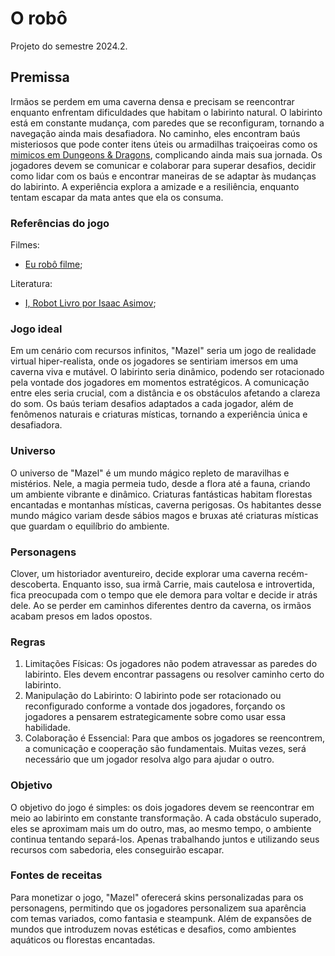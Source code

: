# O robô
Projeto do semestre 2024.2.
## Premissa
Irmãos se perdem em uma caverna densa e precisam se reencontrar enquanto enfrentam dificuldades que habitam o labirinto natural. O labirinto está em constante mudança, com paredes que se reconfiguram, tornando a navegação ainda mais desafiadora. No caminho, eles encontram  baús misteriosos que pode conter itens úteis ou armadilhas traiçoeiras como os [mimicos em Dungeons & Dragons](https://webappstatic.buzzfeed.com/static/2023-04/7/12/asset/3f1cba650973/anigif_sub-buzz-452-1680871444-1.gif), complicando ainda mais sua jornada. Os jogadores devem se comunicar e colaborar para superar desafios, decidir como lidar com os baús e encontrar maneiras de se adaptar às mudanças do labirinto. A experiência explora a amizade e a resiliência, enquanto tentam escapar da mata antes que ela os consuma. 

### Referências do jogo

Filmes:

- [Eu robô filme]([https://www.google.com/search?q=Dungeons+%26+Dragons%3A+Honra+Entre+Rebeldes&oq=Dungeons+%26+Dragons%3A+Honra+Entre+Rebeldes&gs_lcrp=EgZjaHJvbWUyBggAEEUYOdIBBzk5N2owajeoAgCwAgA&sourceid=chrome&ie=UTF-8](https://www.google.com/search?gs_ssp=eJzj4tTP1TcwKswuzzFg9OJLLVUoyk86vEUhLTMnNxUAeBUJag&q=eu+rob%C3%B4+filme&oq=eu+robo+&gs_lcrp=EgZjaHJvbWUqBwgCEC4YgAQyBggAEEUYOTIHCAEQABiABDIHCAIQLhiABDIHCAMQABiABDIHCAQQABiABDIHCAUQABiABDIHCAYQABiABDIHCAcQABiABDIHCAgQABiABDIHCAkQABiABNIBCDYwNDZqMGo3qAIAsAIA&sourceid=chrome&ie=UTF-8));


Literatura:

- [I, Robot Livro por Isaac Asimov]([https://www.google.com/search?q=livro+jogos+vorazes+a+cantiga+dos+p%C3%A1ssaros+e+das+serpentes&sca_esv=95f18603daa625a6&ei=Dpn9ZqKUHK3Z1sQPxrmBuA0&ved=0ahUKEwii09PFsfCIAxWtrJUCHcZcANcQ4dUDCA8&uact=5&oq=livro+jogos+vorazes+a+cantiga+dos+p%C3%A1ssaros+e+das+serpentes&gs_lp=Egxnd3Mtd2l6LXNlcnAiO2xpdnJvIGpvZ29zIHZvcmF6ZXMgYSBjYW50aWdhIGRvcyBww6Fzc2Fyb3MgZSBkYXMgc2VycGVudGVzMgUQABiABDIFEAAYgAQyBhAAGBYYHjIGEAAYFhgeMgYQABgWGB4yBhAAGBYYHjIIEAAYogQYiQUyCBAAGIAEGKIEMggQABiABBiiBEj_L1DcBVj3KnABeAGQAQCYAYwBoAHiB6oBAzAuOLgBA8gBAPgBAZgCCaACtAjCAgoQABiwAxjWBBhHwgINEAAYgAQYsAMYQxiKBcICDhAAGLADGOQCGNYE2AEBwgITEC4YgAQYsAMYQxjIAxiKBdgBAcICChAAGBYYChgeGA-YAwCIBgGQBhO6BgYIARABGAmSBwMxLjigB4I3&sclient=gws-wiz-serp](https://www.google.com/search?q=eu+rob%C3%B4+livro&sca_esv=c263faa809bdb49e&ei=_p4rZ7HUD_2K5OUP0ue0kAk&gs_ssp=eJzj4tDP1TcwLipIM2D04kstVSjKTzq8RSEns6woHwBs_gkS&oq=eu+rob%C3%B4+li&gs_lp=Egxnd3Mtd2l6LXNlcnAiC2V1IHJvYsO0IGxpKgIIADIFEC4YgAQyBRAAGIAEMgUQABiABDIFEAAYgAQyBhAAGBYYHjIGEAAYFhgeMgYQABgWGB4yBhAAGBYYHjIGEAAYFhgeMgYQABgWGB4yFBAuGIAEGJcFGNwEGN4EGOAE2AEBSL3YAVC8uAFYutABcAd4AZABAJgBlwGgAbAGqgEDMS42uAEDyAEA-AEBmAINoALNB8ICChAAGLADGNYEGEfCAg0QABiABBiwAxhDGIoFwgIOEAAYsAMY5AIY1gTYAQHCAhYQLhiABBiwAxhDGNQCGMgDGIoF2AEBwgITEC4YgAQYsAMYQxjIAxiKBdgBAcICChAuGIAEGEMYigXCAhkQLhiABBhDGIoFGJcFGNwEGN4EGOAE2AEBmAMAiAYBkAYTugYGCAEQARgJkgcDNy42oAfBOQ&sclient=gws-wiz-serp));

### Jogo ideal

Em um cenário com recursos infinitos, "Mazel" seria um jogo de realidade virtual hiper-realista, onde os jogadores se sentiriam imersos em uma caverna viva e mutável. O labirinto seria dinâmico, podendo ser rotacionado pela vontade dos jogadores em momentos estratégicos. A comunicação entre eles seria crucial, com a distância e os obstáculos afetando a clareza do som. Os baús teriam desafios adaptados a cada jogador, além de fenômenos naturais e criaturas místicas, tornando a experiência única e desafiadora.

### Universo

O universo de "Mazel" é um mundo mágico repleto de maravilhas e mistérios. Nele, a magia permeia tudo, desde a flora até a fauna, criando um ambiente vibrante e dinâmico. Criaturas fantásticas habitam florestas encantadas e montanhas místicas, caverna perigosas. Os habitantes desse mundo mágico variam desde sábios magos e bruxas até criaturas místicas que guardam o equilíbrio do ambiente. 

### Personagens 

Clover, um historiador aventureiro, decide explorar uma caverna recém-descoberta. Enquanto isso, sua irmã Carrie, mais cautelosa e introvertida, fica preocupada com o tempo que ele demora para voltar e decide ir atrás dele. Ao se perder em caminhos diferentes dentro da caverna, os irmãos acabam presos em lados opostos. 


### Regras

1. Limitações Físicas: Os jogadores não podem atravessar as paredes do labirinto. Eles devem encontrar passagens ou resolver caminho certo do labirinto.
2. Manipulação do Labirinto: O labirinto pode ser rotacionado ou reconfigurado conforme a vontade dos jogadores, forçando os jogadores a pensarem estrategicamente sobre como usar essa habilidade.
3. Colaboração é Essencial: Para que ambos os jogadores se reencontrem, a comunicação e cooperação são fundamentais. Muitas vezes, será necessário que um jogador resolva algo para ajudar o outro.

### Objetivo

O objetivo do jogo é simples: os dois jogadores devem se reencontrar em meio ao labirinto em constante transformação. A cada obstáculo superado, eles se aproximam mais um do outro, mas, ao mesmo tempo, o ambiente continua tentando separá-los. Apenas trabalhando juntos e utilizando seus recursos com sabedoria, eles conseguirão escapar.

### Fontes de receitas

Para monetizar o jogo, "Mazel" oferecerá skins personalizadas para os personagens, permitindo que os jogadores personalizem sua aparência com temas variados, como fantasia e steampunk. Além de expansões de mundos que introduzem novas estéticas e desafios, como ambientes aquáticos ou florestas encantadas.
